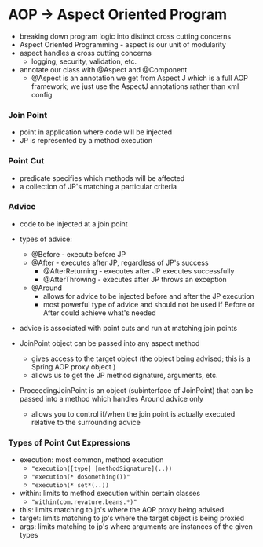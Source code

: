 # AOP -> Aspect Oriented Program
- breaking down program logic into distinct cross cutting concerns
- Aspect Oriented Programming - aspect is our unit of modularity
- aspect handles a cross cutting concerns
    - logging, security, validation, etc.
- annotate our class with @Aspect and @Component
    - @Aspect is an annotation we get from Aspect J which is a full AOP framework; we just use the AspectJ annotations rather than xml config

### Join Point 
- point in application where code will be injected
- JP is represented by a method execution 

### Point Cut
- predicate specifies which methods will be affected
- a collection of JP's matching a particular criteria

### Advice 
- code to be injected at a join point
- types of advice:
    - @Before - execute before JP
    - @After - executes after JP, regardless of JP's success
        - @AfterReturning - executes after JP executes successfully
        - @AfterThrowing - executes after JP throws an exception
    - @Around
        - allows for advice to be injected before and after the JP execution
        - most powerful type of advice and should not be used if Before or After could achieve what's needed

- advice is associated with point cuts and run at matching join points
- JoinPoint object can be passed into any aspect method
    - gives access to the target object (the object being advised; this is a Spring AOP proxy object )
    - allows us to get the JP method signature, arguments, etc.
- ProceedingJoinPoint is an object (subinterface of JoinPoint) that can be passed into a method which handles Around advice only
    - allows you to control if/when the join point is actually executed relative to the surrounding advice

### Types of Point Cut Expressions
- execution: most common, method execution 
    - ```"execution([type] [methodSignature](..))```
    - ```"execution(* doSomething())"```
    - ```"execution(* set*(..))```
- within: limits to method execution within certain classes
    - ```"within(com.revature.beans.*)"```
- this: limits matching to jp's where the AOP proxy being advised
- target: limits matching to jp's where the target object is being proxied 
- args: limits matching to jp's where arguments are instances of the given types
